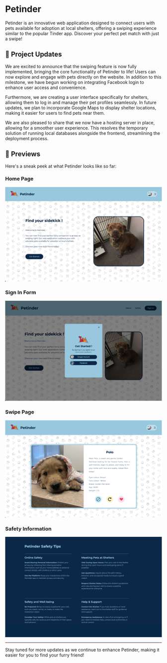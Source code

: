 # **Petinder**

Petinder is an innovative web application designed to connect users with pets available for adoption at local shelters, offering a swiping experience similar to the popular Tinder app. Discover your perfect pet match with just a swipe!

## 🚀 **Project Updates**
We are excited to announce that the swiping feature is now fully implemented, bringing the core functionality of Petinder to life! Users can now explore and engage with pets directly on the website. In addition to this milestone, we have begun working on integrating Facebook login to enhance user access and convenience.

Furthermore, we are creating a user interface specifically for shelters, allowing them to log in and manage their pet profiles seamlessly. In future updates, we plan to incorporate Google Maps to display shelter locations, making it easier for users to find pets near them.

We are also pleased to share that we now have a hosting server in place, allowing for a smoother user experience. This resolves the temporary solution of running local databases alongside the frontend, streamlining the deployment process.

## 📸 **Previews**
Here's a sneak peek at what Petinder looks like so far:

### Home Page
![Home Page](<documentation/screenshots/homepage.png>)

### Sign In Form
![Sign In Form](<documentation/screenshots/signin.png>)

### Swipe Page
![Swipe Page](<documentation/screenshots/swipe.png>)

### Safety Information
![Safety Information](<documentation/screenshots/safety.png>)

---

Stay tuned for more updates as we continue to enhance Petinder, making it easier for you to find your furry friend!
